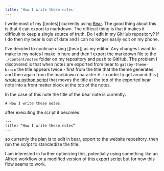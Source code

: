```yaml
---
title: 'How I write these notes'
---
```


I write most of my [[notes]] currently using [Bear](bear.app). The good thing about this is that it can export to markdown. The difficult thing is that it makes it difficult to keep a single source of truth. Do I edit in my GitHub repository? If I do then my bear is out of date and I can no longer easily edit on my phone.

I’ve decided to continue using [[bear]] as my editor. Any changes I want to make to my notes I make in here and then I export the markdown file to the `./content/notes` folder on my repository and push to GitHub. The problem I discovered is that when notes are exported from bear to `gatsby-theme-brain` the title appears twice - first from the title that the theme generates and then again from the markdown character `#` . In order to get around this [I wrote a python script](https://github.com/dschapman/my-website/blob/master/parse-md.py) that moves the title at the top of the exported bear note into a front matter block at the top of the notes.

In the case of this note the title of the bear note is currently:

```
# How I write these notes
```

after executing the script it becomes

```
---
title: “How I write these notes”
---
```

so currently the plan is to edit in bear, export to the website repository, then run the script to standardize the title.

I am interested in further optimizing this, potentially using something like an Alfred workflow or a modified version of [this export script](https://github.com/andymatuschak/Bear-Markdown-Export) but for now this flow seems to work.
